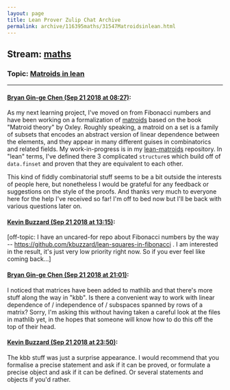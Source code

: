```yaml
---
layout: page
title: Lean Prover Zulip Chat Archive 
permalink: archive/116395maths/31547Matroidsinlean.html
---
```


## Stream: [maths](index.html)
### Topic: [Matroids in lean](31547Matroidsinlean.html)

---

#### [Bryan Gin-ge Chen (Sep 21 2018 at 08:27)](https://leanprover.zulipchat.com/#narrow/stream/116395-maths/topic/Matroids%20in%20lean/near/134359386):
As my next learning project, I've moved on from Fibonacci numbers and have been working on a formalization of [matroids](https://en.wikipedia.org/wiki/Matroid) based on the book "Matroid theory" by Oxley. Roughly speaking, a matroid on a set is a family of subsets that encodes an abstract version of linear dependence between the elements, and they appear in many different guises in combinatorics and related fields. My work-in-progress is in my [lean-matroids](https://github.com/bryangingechen/lean-matroids) repository. In "lean" terms, I've defined there 3 complicated `structure`s which build off of `data.finset` and proven that they are equivalent to each other.

This kind of fiddly combinatorial stuff seems to be a bit outside the interests of people here, but nonetheless I would be grateful for any feedback or suggestions on the style of the proofs. And thanks very much to everyone here for the help I've received so far! I'm off to bed now but I'll be back with various questions later on.

#### [Kevin Buzzard (Sep 21 2018 at 13:15)](https://leanprover.zulipchat.com/#narrow/stream/116395-maths/topic/Matroids%20in%20lean/near/134371300):
[off-topic: I have an uncared-for repo about Fibonacci numbers by the way -- https://github.com/kbuzzard/lean-squares-in-fibonacci . I am interested in the result, it's just very low priority right now. So if you ever feel like coming back...]

#### [Bryan Gin-ge Chen (Sep 21 2018 at 21:01)](https://leanprover.zulipchat.com/#narrow/stream/116395-maths/topic/Matroids%20in%20lean/near/134397598):
I noticed that matrices have been added to mathlib and that there's more stuff along the way in "kbb". Is there a convenient way to work with linear dependence of / independence of / subspaces spanned by rows of a matrix? Sorry, I'm asking this without having taken a careful look at the files in mathlib yet, in the hopes that someone will know how to do this off the top of their head.

#### [Kevin Buzzard (Sep 21 2018 at 23:50)](https://leanprover.zulipchat.com/#narrow/stream/116395-maths/topic/Matroids%20in%20lean/near/134407123):
The kbb stuff was just a surprise appearance. I would recommend that you formalise a precise statement and ask if it can be proved, or formulate a precise object and ask if it can be defined. Or several statements and objects if you'd rather.

